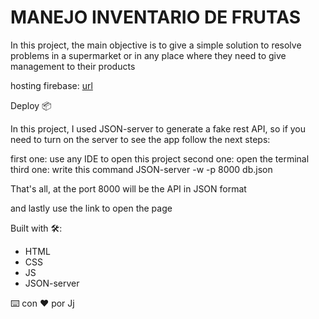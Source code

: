 # MANEJO INVENTARIO DE FRUTAS

In this project, the main objective is to give a simple solution to resolve problems in a supermarket or in any place where they need to give management to their products

hosting firebase:
[url](https://inventarioproductos-838e2.web.app/html/index.html)

Deploy 📦

In this project, I used JSON-server to generate a fake rest API, so if you need to turn on the server to see the app follow the next steps:

first one: use any IDE to open this project
second one: open the terminal
third one: write this command
JSON-server -w -p 8000 db.json

That's all, at the port 8000 will be the API in JSON format

and lastly use the link to open the page

Built with 🛠️:

- HTML
- CSS
- JS
- JSON-server


⌨️ con ❤️ por Jj